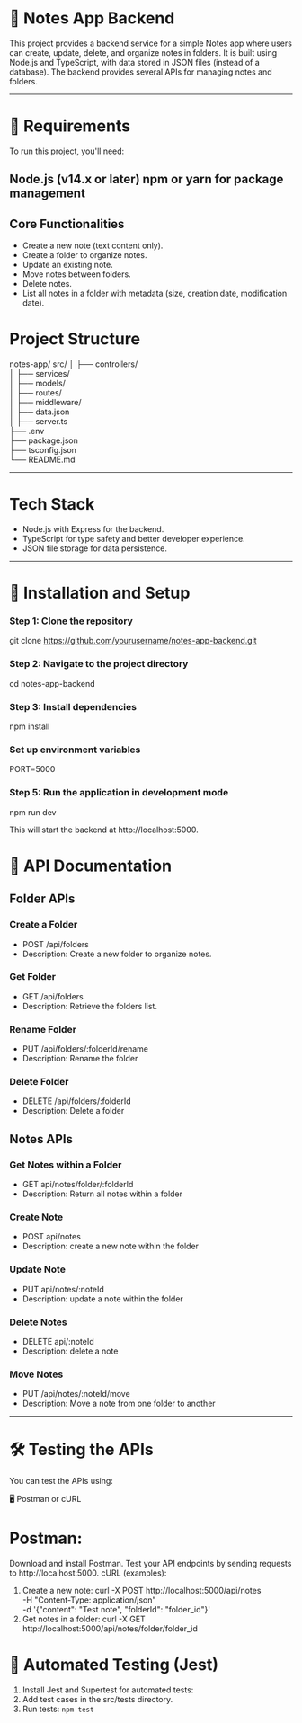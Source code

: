 # 📒 **Notes App Backend**
This project provides a backend service for a simple Notes app where users can create, update, delete, and organize notes in folders. It is built using Node.js and TypeScript, with data stored in JSON files (instead of a database). The backend provides several APIs for managing notes and folders.

----------------------------------------------

# 📝 **Requirements**

To run this project, you'll need:

Node.js (v14.x or later)
npm or yarn for package management
--------
## Core Functionalities
* Create a new note (text content only).
*  Create a folder to organize notes.
* Update an existing note.
* Move notes between folders.
* Delete notes.
* List all notes in a folder with metadata (size, creation date, modification date).


# Project Structure
notes-app/
src/
│   ├── controllers/          
│   ├── services/            
│   ├── models/              
│   ├── routes/              
│   ├── middleware/           
│   ├── data.json           
│   ├── server.ts           
├── .env                     
├── package.json              
├── tsconfig.json             
└── README.md               

-----------------------------------------------

# Tech Stack
* Node.js with Express for the backend.
* TypeScript for type safety and better developer experience.
* JSON file storage for data persistence.

-----------------------------------------------
# 🚀 Installation and Setup
### Step 1: Clone the repository
git clone https://github.com/yourusername/notes-app-backend.git
### Step 2: Navigate to the project directory
cd notes-app-backend
### Step 3: Install dependencies
npm install
### Set up environment variables
PORT=5000
### Step 5: Run the application in development mode
npm run dev


This will start the backend at http://localhost:5000.

# 📑 **API Documentation**

## Folder APIs
### Create a Folder
* POST /api/folders
* Description: Create a new folder to organize notes.
### Get Folder
* GET /api/folders
* Description: Retrieve the folders list.
### Rename Folder
* PUT /api/folders/:folderId/rename
* Description: Rename the folder
### Delete Folder
* DELETE /api/folders/:folderId
* Description: Delete a folder

## Notes APIs
### Get Notes within a Folder
* GET api/notes/folder/:folderId
* Description: Return all notes within a folder
### Create Note
* POST api/notes
* Description: create a new note within the folder
### Update Note
* PUT api/notes/:noteId
* Description: update a note within the folder
### Delete Notes
* DELETE api/:noteId
* Description: delete a note 
### Move Notes
* PUT /api/notes/:noteId/move
* Description: Move a note from one folder to another

--------------------------------------------------------

# 🛠️ **Testing the APIs**
You can test the APIs using:

🖥️ Postman or cURL
# Postman:

Download and install Postman.
Test your API endpoints by sending requests to http://localhost:5000.
cURL (examples):

1. Create a new note:
curl -X POST http://localhost:5000/api/notes \
-H "Content-Type: application/json" \
-d '{"content": "Test note", "folderId": "folder_id"}'
2. Get notes in a folder:
curl -X GET http://localhost:5000/api/notes/folder/folder_id


# 🧪 Automated Testing (Jest)
1. Install Jest and Supertest for automated tests:
2. Add test cases in the src/tests directory.
3. Run tests: `npm test`







